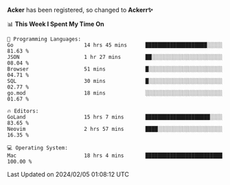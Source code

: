 **Acker** has been registered, so changed to **Ackerr✨**

<!--START_SECTION:waka-->
📊 **This Week I Spent My Time On** 

```text
💬 Programming Languages: 
Go                       14 hrs 45 mins      ████████████████████░░░░░   81.63 % 
JSON                     1 hr 27 mins        ██░░░░░░░░░░░░░░░░░░░░░░░   08.04 % 
Browser                  51 mins             █░░░░░░░░░░░░░░░░░░░░░░░░   04.71 % 
SQL                      30 mins             █░░░░░░░░░░░░░░░░░░░░░░░░   02.77 % 
go.mod                   18 mins             ░░░░░░░░░░░░░░░░░░░░░░░░░   01.67 % 

🔥 Editors: 
GoLand                   15 hrs 7 mins       █████████████████████░░░░   83.65 % 
Neovim                   2 hrs 57 mins       ████░░░░░░░░░░░░░░░░░░░░░   16.35 % 

💻 Operating System: 
Mac                      18 hrs 4 mins       █████████████████████████   100.00 % 
```


 Last Updated on 2024/02/05 01:08:12 UTC
<!--END_SECTION:waka-->
